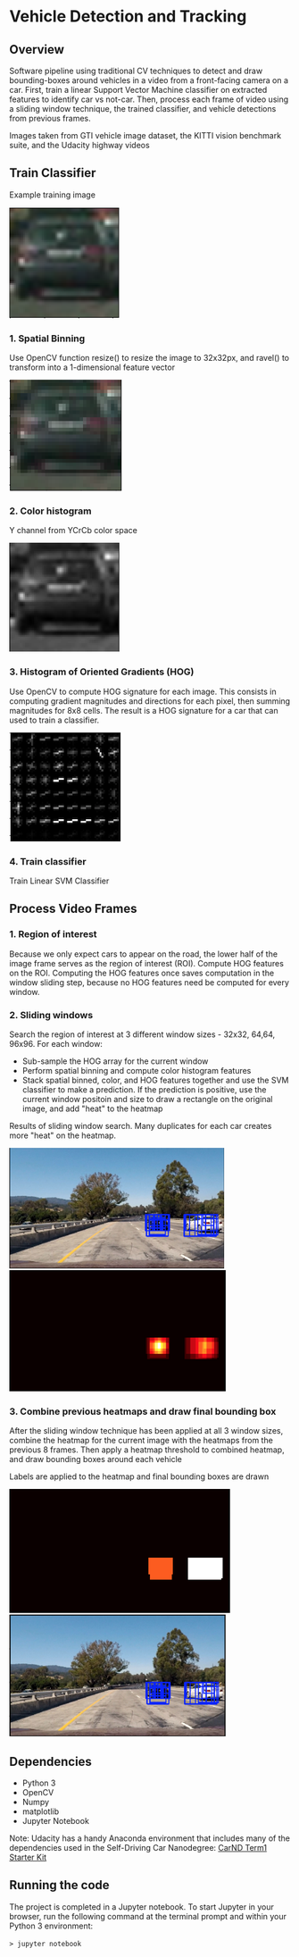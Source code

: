 # Vehicle Detection and Tracking

## Overview
Software pipeline using traditional CV techniques to detect and draw bounding-boxes around vehicles in a video from a front-facing camera on a car. First, train a linear Support Vector Machine classifier on extracted features to identify car vs not-car. Then, process each frame of video using a sliding window technique, the trained classifier, and vehicle detections from previous frames. 

Images taken from GTI vehicle image dataset, the KITTI vision benchmark suite, and the Udacity highway videos

## Train Classifier

Example training image 

![original](./output_images/original.png) 

### 1. Spatial Binning
Use OpenCV function resize() to resize the image to 32x32px, and ravel() to transform into a 1-dimensional feature vector

![spatial binning](./output_images/spatial_binning.png)

### 2. Color histogram
Y channel from YCrCb color space

![color hist](./output_images/color_hist.png)

### 3. Histogram of Oriented Gradients (HOG)
Use OpenCV to compute HOG signature for each image. This consists in computing gradient magnitudes and directions for each pixel, then summing magnitudes for 8x8 cells. The result is a HOG signature for a car that can used to train a classifier. 

![hog](./output_images/hog.png)

### 4. Train classifier
Train Linear SVM Classifier

## Process Video Frames

### 1. Region of interest
Because we only expect cars to appear on the road, the lower half of the image frame serves as the region of interest (ROI). Compute HOG features on the ROI. Computing the HOG features once saves computation in the window sliding step, because no HOG features need be computed for every window.

### 2. Sliding windows
Search the region of interest at 3 different window sizes - 32x32, 64,64, 96x96. For each window:
* Sub-sample the HOG array for the current window
* Perform spatial binning and compute color histogram features
* Stack spatial binned, color, and HOG features together and use the SVM classifier to make a prediction. If the prediction is positive, use the current window positoin and size to draw a rectangle on the original image, and add "heat" to the heatmap


Results of sliding window search. Many duplicates for each car creates more "heat" on the heatmap. 

![window1](./output_images/window1.png)  ![heat1](./output_images/heat1.png) 

### 3. Combine previous heatmaps and draw final bounding box
After the sliding window technique has been applied at all 3 window sizes, combine the heatmap for the current image with the heatmaps from the previous 8 frames. Then apply a heatmap threshold to combined heatmap, and draw bounding boxes around each vehicle 

Labels are applied to the heatmap and final bounding boxes are drawn

![label1](./output_images/label1.png)  ![final1](./output_images/final1.png) 



## Dependencies

* Python 3
* OpenCV
* Numpy
* matplotlib
* Jupyter Notebook

Note: Udacity has a handy Anaconda environment that includes many of the dependencies used in the Self-Driving Car Nanodegree: [CarND Term1 Starter Kit](https://github.com/udacity/CarND-Term1-Starter-Kit/blob/master/README.md)

## Running the code 
The project is completed in a Jupyter notebook. 
To start Jupyter in your browser, run the following command at the terminal prompt and within your Python 3 environment:

`> jupyter notebook`









